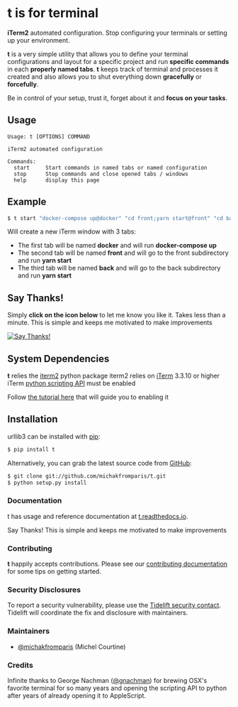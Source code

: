 # **t** is for terminal

**iTerm2** automated configuration. Stop configuring your terminals or setting up your environment.

**t** is a very simple utility that allows you to define your terminal configurations and layout for a specific project and run **specific commands** in each **properly named tabs**. **t** keeps track of terminal and processes it created and also allows you to shut everything down **gracefully** or **forcefully**.

Be in control of your setup, trust it, forget about it and **focus on your tasks**.

## Usage

```
Usage: t [OPTIONS] COMMAND

iTerm2 automated configuration

Commands:
  start		Start commands in named tabs or named configuration
  stop		Stop commands and close opened tabs / windows
  help		display this page
```

## Example

```bash
$ t start "docker-compose up@docker" "cd front;yarn start@front" "cd back;yarn start@back"
```

Will create a new iTerm window with 3 tabs:

- The first tab will be named **docker** and will run **docker-compose up**
- The second tab will be named **front** and will go to the front subdirectory and run **yarn start**
- The third tab will be named **back** and will go to the back subdirectory and run **yarn start**

## Say Thanks!

Simply **click on the icon below** to let me know you like it. Takes less than a minute.
This is simple and keeps me motivated to make improvements

[![Say Thanks!](https://img.shields.io/badge/Say%20Thanks-!-1EAEDB.svg)](https://saythanks.io/to/michel.courtine@docker.com)

## System Dependencies

**t** relies the [iterm2](https://pypi.org/project/iterm2/) python package
iterm2 relies on [iTerm](https://www.iterm2.com/) 3.3.10 or higher
iTerm [python scripting API](https://www.iterm2.com/python-api/) must be enabled

Follow [the tutorial here](https://www.iterm2.com/python-api/tutorial/index.html#tutorial-index) that will guide you to enabling it

## Installation

urllib3 can be installed with [pip](https://pip.pypa.io/):

```bash
$ pip install t
```

Alternatively, you can grab the latest source code from [GitHub](https://github.com/michakfromparis/t):

```bash
$ git clone git://github.com/michakfromparis/t.git
$ python setup.py install
```

### Documentation

t has usage and reference documentation at [t.readthedocs.io](https://t.readthedocs.io/).

Say Thanks! This is simple and keeps me motivated to make improvements

### Contributing

**t** happily accepts contributions. Please see our [contributing documentation](https://urllib3.readthedocs.io/en/latest/contributing.html) for some tips on getting started.

### Security Disclosures

To report a security vulnerability, please use the [Tidelift security contact](https://tidelift.com/security). Tidelift will coordinate the fix and disclosure with maintainers.

### Maintainers

- [@michakfromparis](https://github.com/michakfromparis) (Michel Courtine)

### Credits

Infinite thanks to George Nachman ([@gnachman](https://github.com/gnachman)) for brewing OSX's favorite terminal for so many years and opening the scripting API to python after years of already opening it to AppleScript. 